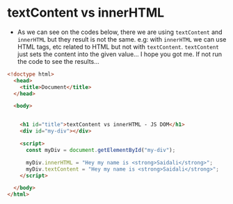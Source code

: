 # textContent vs innerHTML

- As we can see on the codes below, there we are using `textContent` and `innerHTML` but they result is not the same. e.g: with `innerHTML` we can use HTML tags, etc related to HTML but not with `textContent`. `textContent` just sets the content into the given value... I hope you got me. If not run the code to see the results...

```html
<!doctype html>
  <head>
    <title>Document</title>
  </head>

  <body>


    <h1 id="title">textContent vs innerHTML - JS DOM</h1>
    <div id="my-div"></div>

    <script>
      const myDiv = document.getElementById("my-div");

      myDiv.innerHTML = "Hey my name is <strong>Saidali</strong>";
      myDiv.textContent = "Hey my name is <strong>Saidali</strong>";
    </script>

  </body>
</html>
```
